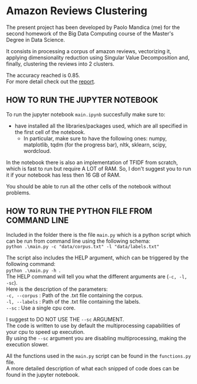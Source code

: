 # Amazon Reviews Clustering

The present project has been developed by Paolo Mandica (me) for the second homework of the Big Data Computing course of the Master's Degree in Data Science.

It consists in processing a corpus of amazon reviews, vectorizing it, applying dimensionality reduction using Singular Value Decomposition and, finally, clustering the reviews into 2 clusters.

The accuracy reached is 0.85.  
For more detail check out the [report](BDC_HW2_report.pdf).

## HOW TO RUN THE JUPYTER NOTEBOOK

To run the jupyter notebook ```main.ipynb``` succesfully make sure to:
- have installed all the libraries/packages used, which are all specified in the first cell of the notebook. 
    - In particular, make sure to have the following ones: numpy, matplotlib, tqdm (for the progress bar), nltk, sklearn, scipy, wordcloud.

In the notebook there is also an implementation of TFIDF from scratch, which is fast to run but require A LOT of RAM.
So, I don't suggest you to run it if your notebook has less then 16 GB of RAM.

You should be able to run all the other cells of the notebook without problems.


## HOW TO RUN THE PYTHON FILE FROM COMMAND LINE

Included in the folder there is the file ```main.py``` which is a python script which can be run from command line using the following schema:  
```python .\main.py -c "data/corpus.txt" -l "data/labels.txt"```

The script also includes the HELP argument, which can be triggered by the following command:  
```python .\main.py -h ```.  
The HELP command will tell you what the different arguments are (```-c, -l, -sc```).  
Here is the description of the parameters:  
```-c, --corpus``` : Path of the .txt file containing the corpus.  
```-l, --labels``` : Path of the .txt file containing the labels.  
```--sc``` : Use a single cpu core.  

I suggest to DO NOT USE THE ```--sc``` ARGUMENT.  
The code is written to use by default the multiprocessing capabilities of your cpu to speed up execution.  
By using the ```--sc``` argument you are disabling multiprocessing, making the execution slower.

All the functions used in the ```main.py``` script can be found in the ```functions.py``` file.  
A more detailed description of what each snipped of code does can be found in the jupyter notebook. 
